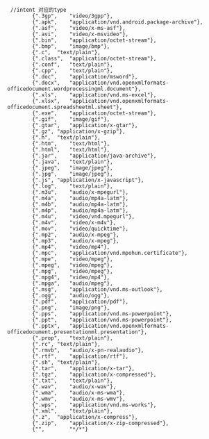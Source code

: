      //intent 对应的type
            {".3gp",    "video/3gpp"},   
            {".apk",    "application/vnd.android.package-archive"},   
            {".asf",    "video/x-ms-asf"},   
            {".avi",    "video/x-msvideo"},   
            {".bin",    "application/octet-stream"},   
            {".bmp",    "image/bmp"},   
            {".c",  "text/plain"},   
            {".class",  "application/octet-stream"},   
            {".conf",   "text/plain"},   
            {".cpp",    "text/plain"},   
            {".doc",    "application/msword"},   
            {".docx",   "application/vnd.openxmlformats-officedocument.wordprocessingml.document"},   
            {".xls",    "application/vnd.ms-excel"},    
            {".xlsx",   "application/vnd.openxmlformats-officedocument.spreadsheetml.sheet"},   
            {".exe",    "application/octet-stream"},   
            {".gif",    "image/gif"},   
            {".gtar",   "application/x-gtar"},   
            {".gz", "application/x-gzip"},   
            {".h",  "text/plain"},   
            {".htm",    "text/html"},   
            {".html",   "text/html"},   
            {".jar",    "application/java-archive"},   
            {".java",   "text/plain"},   
            {".jpeg",   "image/jpeg"},   
            {".jpg",    "image/jpeg"},   
            {".js", "application/x-javascript"},   
            {".log",    "text/plain"},   
            {".m3u",    "audio/x-mpegurl"},   
            {".m4a",    "audio/mp4a-latm"},   
            {".m4b",    "audio/mp4a-latm"},   
            {".m4p",    "audio/mp4a-latm"},   
            {".m4u",    "video/vnd.mpegurl"},   
            {".m4v",    "video/x-m4v"},    
            {".mov",    "video/quicktime"},   
            {".mp2",    "audio/x-mpeg"},   
            {".mp3",    "audio/x-mpeg"},   
            {".mp4",    "video/mp4"},   
            {".mpc",    "application/vnd.mpohun.certificate"},          
            {".mpe",    "video/mpeg"},     
            {".mpeg",   "video/mpeg"},     
            {".mpg",    "video/mpeg"},     
            {".mpg4",   "video/mp4"},      
            {".mpga",   "audio/mpeg"},   
            {".msg",    "application/vnd.ms-outlook"},   
            {".ogg",    "audio/ogg"},   
            {".pdf",    "application/pdf"},   
            {".png",    "image/png"},   
            {".pps",    "application/vnd.ms-powerpoint"},   
            {".ppt",    "application/vnd.ms-powerpoint"},   
            {".pptx",   "application/vnd.openxmlformats-officedocument.presentationml.presentation"},   
            {".prop",   "text/plain"},   
            {".rc", "text/plain"},   
            {".rmvb",   "audio/x-pn-realaudio"},   
            {".rtf",    "application/rtf"},   
            {".sh", "text/plain"},   
            {".tar",    "application/x-tar"},      
            {".tgz",    "application/x-compressed"},    
            {".txt",    "text/plain"},   
            {".wav",    "audio/x-wav"},   
            {".wma",    "audio/x-ms-wma"},   
            {".wmv",    "audio/x-ms-wmv"},   
            {".wps",    "application/vnd.ms-works"},   
            {".xml",    "text/plain"},   
            {".z",  "application/x-compress"},   
            {".zip",    "application/x-zip-compressed"},   
            {"",        "*/*"}